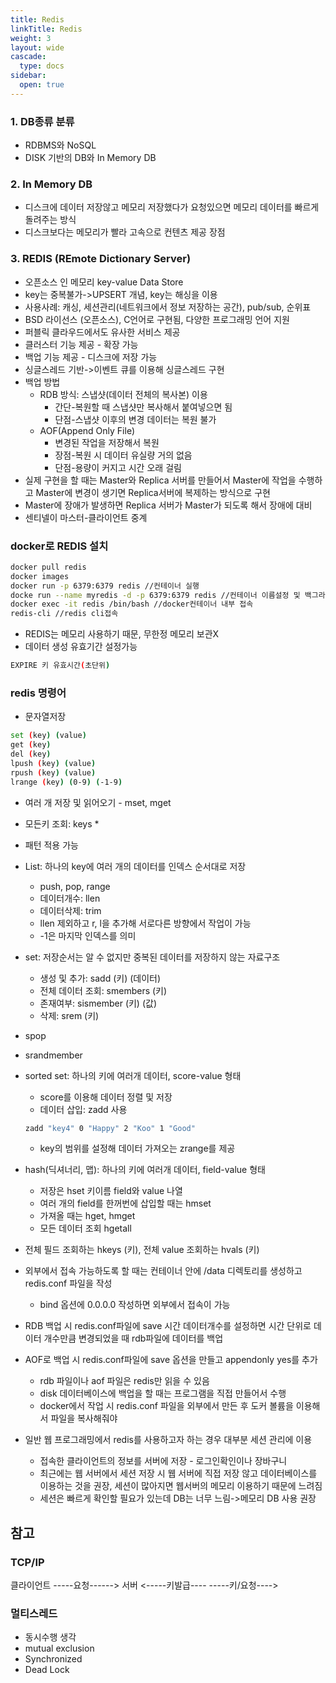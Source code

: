 ```yaml
---
title: Redis
linkTitle: Redis
weight: 3
layout: wide
cascade:
  type: docs
sidebar:
  open: true
---
```


### 1. DB종류 분류
* RDBMS와 NoSQL
* DISK 기반의 DB와 In Memory DB

### 2. In Memory DB
* 디스크에 데이터 저장않고 메모리 저장했다가 요청있으면 메모리 데이터를 빠르게 돌려주는 방식
* 디스크보다는 메모리가 빨라 고속으로 컨텐츠 제공 장점

### 3. REDIS (REmote Dictionary Server)
* 오픈소스 인 메모리 key-value Data Store
* key는 중복불가->UPSERT 개념, key는 해싱을 이용
* 사용사례: 캐싱, 세션관리(네트워크에서 정보 저장하는 공간), pub/sub, 순위표
* BSD 라이선스 (오픈소스), C언어로 구현됨, 다양한 프로그래밍 언어 지원
* 퍼블릭 클라우드에서도 유사한 서비스 제공
* 클러스터 기능 제공 - 확장 가능
* 백업 기능 제공 - 디스크에 저장 가능
* 싱글스레드 기반->이벤트 큐를 이용해 싱글스레드 구현
* 백업 방법
  * RDB 방식: 스냅샷(데이터 전체의 복사본) 이용
    * 간단-복원할 때 스냅샷만 복사해서 붙여넣으면 됨
    * 단점-스냅샷 이후의 변경 데이터는 복원 불가
  * AOF(Append Only File)
    * 변경된 작업을 저장해서 복원
    * 장점-복원 시 데이터 유실량 거의 없음
    * 단점-용량이 커지고 시간 오래 걸림
* 실제 구현을 할 때는 Master와 Replica 서버를 만들어서 Master에 작업을 수행하고 Master에 변경이 생기면 Replica서버에 복제하는 방식으로 구현
* Master에 장애가 발생하면 Replica 서버가 Master가 되도록 해서 장애에 대비
* 센티넬이 마스터-클라이언트 중계

### docker로 REDIS 설치
```bash
docker pull redis
docker images
docker run -p 6379:6379 redis //컨테이너 실행
docke run --name myredis -d -p 6379:6379 redis //컨테이너 이름설정 및 백그라운드로 컨테이너 실행
docker exec -it redis /bin/bash //docker컨테이너 내부 접속
redis-cli //redis cli접속
```

* REDIS는 메모리 사용하기 때문, 무한정 메모리 보관X
* 데이터 생성 유효기간 설정가능
```bash
EXPIRE 키 유효시간(초단위)
```

### redis 명령어
* 문자열저장
```bash
set (key) (value)
get (key)
del (key)
lpush (key) (value)
rpush (key) (value)
lrange (key) (0-9) (-1-9)
```

* 여러 개 저장 및 읽어오기 - mset, mget
* 모든키 조회: keys *
* 패턴 적용 가능
* List: 하나의 key에 여러 개의 데이터를 인덱스 순서대로 저장
  * push, pop, range
  * 데이터개수: llen
  * 데이터삭제: trim
  * llen 제외하고 r, l을 추가해 서로다른 방향에서 작업이 가능
  * -1은 마지막 인덱스를 의미
* set: 저장순서는 알 수 없지만 중복된 데이터를 저장하지 않는 자료구조
  * 생성 및 추가: sadd (키) (데이터)
  * 전체 데이터 조회: smembers (키)
  * 존재여부: sismember (키) (값)
  * 삭제: srem (키)
* spop
* srandmember
* sorted set: 하나의 키에 여러개 데이터, score-value 형태
  * score를 이용해 데이터 정렬 및 저장
  * 데이터 삽입: zadd 사용
  ```bash
  zadd "key4" 0 "Happy" 2 "Koo" 1 "Good"
  ```
  * key의 범위를 설정해 데이터 가져오는 zrange를 제공
* hash(딕셔너리, 맵): 하나의 키에 여러개 데이터, field-value 형태
  * 저장은 hset 키이름 field와 value 나열
  * 여러 개의 field를 한꺼번에 삽입할 때는 hmset
  * 가져올 때는 hget, hmget
  * 모든 데이터 조회 hgetall
* 전체 필드 조회하는 hkeys (키), 전체 value 조회하는 hvals (키)

* 외부에서 접속 가능하도록 할 때는 컨테이너 안에 /data 디렉토리를 생성하고 redis.conf 파일을 작성
  * bind 옵션에 0.0.0.0 작성하면 외부에서 접속이 가능
* RDB 백업 시 redis.conf파일에 save 시간 데이터개수를 설정하면 시간 단위로 데이터 개수만큼 변경되었을 때 rdb파일에 데이터를 백업
* AOF로 백업 시 redis.conf파일에 save 옵션을 만들고 appendonly yes를 추가
  * rdb 파일이나 aof 파일은 redis만 읽을 수 있음
  * disk 데이터베이스에 백업을 할 때는 프로그램을 직접 만들어서 수행
  * docker에서 작업 시 redis.conf 파일을 외부에서 만든 후 도커 볼륨을 이용해서 파일을 복사해줘야
* 일반 웹 프로그래밍에서 redis를 사용하고자 하는 경우 대부분 세션 관리에 이용
  * 접속한 클라이언트의 정보를 서버에 저장 - 로그인확인이나 장바구니
  * 최근에는 웹 서버에서 세션 저장 시 웹 서버에 직접 저장 않고 데이터베이스를 이용하는 것을 권장, 세션이 많아지면 웹서버의 메모리 이용하기 때문에 느려짐
  * 세션은 빠르게 확인할 필요가 있는데 DB는 너무 느림->메모리 DB 사용 권장


## 참고
### TCP/IP
클라이언트 -----요청------> 서버
          <-----키발급----
          -----키/요청---->

### 멀티스레드
* 동시수행 생각
* mutual exclusion
* Synchronized
* Dead Lock